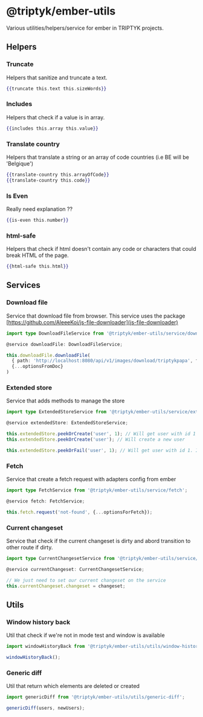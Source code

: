 # @triptyk/ember-utils

Various utilities/helpers/service for ember in TRIPTYK projects.

## Helpers

### Truncate
Helpers that sanitize and truncate a text.

```hbs
{{truncate this.text this.sizeWords}}
```

### Includes
Helpers that check if a value is in array.

```hbs
{{includes this.array this.value}}
```

### Translate country
Helpers that translate a string or an array of code countries (i.e BE will be 'Belgique')

```hbs
{{translate-country this.arrayOfCode}}
{{translate-country this.code}}
```

### Is Even
Really need explanation ??

```hbs
{{is-even this.number}}
```

### html-safe
Helpers that check if html doesn't contain any code or characters that could break HTML of the page.

```hbs
{{html-safe this.html}}
```


## Services

### Download file
Service that download file from browser. This service uses the package [https://github.com/AleeeKoi/js-file-downloader](js-file-downloader)

```ts
import type DownloadFileService from '@triptyk/ember-utils/service/download-file';

@service downloadFile: DownloadFileService;

this.downloadFile.downloadFile(
  { path: 'http://localhost:8080/api/v1/images/download/triptykpapa', filename: 'TriptykRangers.png' },
  {...optionsFromDoc}
)
```

### Extended store
Service that adds methods to manage the store

```ts
import type ExtendedStoreService from '@triptyk/ember-utils/service/extended-store';

@service extendedStore: ExtendedStoreService;

this.extendedStore.peekOrCreate('user', 1); // Will get user with id 1
this.extendedStore.peekOrCreate('user'); // Will create a new user

this.extendedStore.peekOrFail('user', 1); // Will get user with id 1. If user not exist, so return a new Error
```

### Fetch
Service that create a fetch request with adapters config from ember

```ts
import type FetchService from '@triptyk/ember-utils/service/fetch';

@service fetch: FetchService;

this.fetch.request('not-found', {...optionsForFetch});
```

### Current changeset
Service that check if the current changeset is dirty and abord transition to other route if dirty.

```ts
import type CurrentChangesetService from '@triptyk/ember-utils/service/current-changeset';

@service currentChangeset: CurrentChangesetService;

// We just need to set our current changeset on the service
this.currentChangeset.changeset = changeset;
```

## Utils

### Window history back
Util that check if we're not in mode test and window is available

```ts
import windowHistoryBack from '@triptyk/ember-utils/utils/window-history-back';

windowHistoryBack();
```

### Generic diff
Util that return which elements are deleted or created

```ts
import genericDiff from '@triptyk/ember-utils/utils/generic-diff';

genericDiff(users, newUsers);
```
